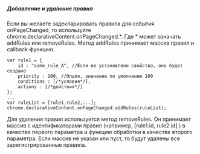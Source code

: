 ##### Добавление и удаление правил

Если вы желаете задекларировать правила для события onPageChanged, то используйте chrome.declarativeContent.onPageChanged.\*. Где \* может означать addRules или removeRules. Метод addRules принимает массив правил и callback-функцию.

```
var rule1 = {
    id : "some_rule_A", //Если не установлено свойство, оно будет создано
    priority : 100, //Опция, значение по умолчанию 100
    conditions : [/*условия*/],
    actions : [/*действия*/]
};
...
var ruleList = [rule1,rule2,...];
chrome.declarativeContent.onPageChanged.addRules(ruleList);
```

Для удаления правил используется метод removeRules. Он принимает массив с идентификаторами правил \(например, \[rule1.id, rule2.id\] \) в качестве первого параметра и функцию обработки в качестве второго параметра. Если массив не указан или пуст, то будут удалены все зарегистрированные правила.



